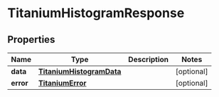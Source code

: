 

# TitaniumHistogramResponse


## Properties

| Name | Type | Description | Notes |
|------------ | ------------- | ------------- | -------------|
|**data** | [**TitaniumHistogramData**](TitaniumHistogramData.md) |  |  [optional] |
|**error** | [**TitaniumError**](TitaniumError.md) |  |  [optional] |



